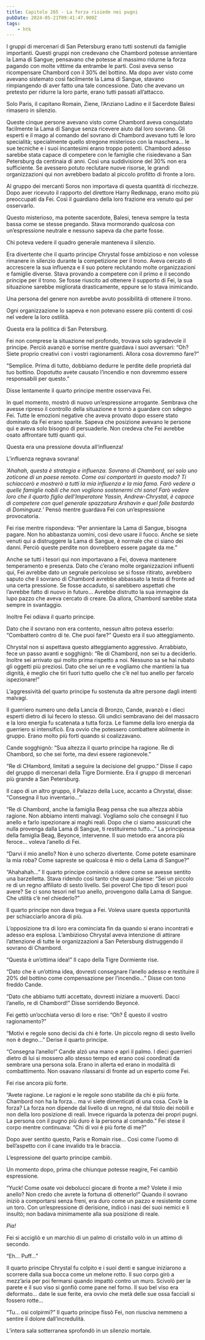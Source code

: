 ```yaml
---
title: Capitolo 265 - La forza risiede nei pugni
pubDate: 2024-05-21T09:41:47.900Z
tags:
    - htk
---
```


I gruppi di mercenari di San Petersburg erano tutti sostenuti da famiglie importanti. Questi gruppi non credevano che Chambord potesse annientare la Lama di Sangue; pensavano che potesse al massimo ridurne la forza pagando con molte vittime da entrambe le parti. Così aveva senso ricompensare Chambord con il 30% del bottino.
Ma dopo aver visto come avevano sistemato così facilmente la Lama di Sangue, stavano rimpiangendo di aver fatto una tale concessione. Dato che avevano un pretesto per ridurre la loro parte, erano tutti passati all’attacco.

Solo Paris, il capitano Romain, Ziene, l’Anziano Ladino e il Sacerdote Balesi rimasero in silenzio.

Queste cinque persone avevano visto come Chambord aveva conquistato facilmente la Lama di Sangue senza ricevere aiuto dal loro sovrano. Gli esperti e il mago al comando del sovrano di Chambord avevano tutti le loro specialità; specialmente quello stregone misterioso con la maschera… le sue tecniche e i suoi incantesimi erano troppo potenti. Chambord adesso sarebbe stata capace di competere con le famiglie che risiedevano a San Petersburg da centinaia di anni.
Così una suddivisione del 30% non era sufficiente. Se avessero potuto reclutare nuove risorse, le grandi organizzazioni qui non avrebbero badato al piccolo profitto di fronte a loro.

Al gruppo dei mercanti Soros non importava di questa quantità di ricchezze. Dopo aver ricevuto il rapporto del direttore Harry Redknapp, erano molto più preoccupati da Fei. Così il guardiano della loro frazione era venuto qui per osservarlo.

Questo misterioso, ma potente sacerdote, Balesi, teneva sempre la testa bassa come se stesse pregando. Stava mormorando qualcosa con un’espressione neutrale e nessuno sapeva da che parte fosse.

Chi poteva vedere il quadro generale manteneva il silenzio.

Era divertente che il quarto principe Chrystal fosse ambizioso e non volesse rimanere in silenzio durante la competizione per il trono. Aveva cercato di accrescere la sua influenza e il suo potere reclutando molte organizzazioni e famiglie diverse. Stava provando a competere con il primo e il secondo principe per il trono. Se fosse riuscito ad ottenere il supporto di Fei, la sua situazione sarebbe migliorata drasticamente, eppure se lo stava inimicando.

Una persona del genere non avrebbe avuto possibilità di ottenere il trono.

Ogni organizzazione lo sapeva e non potevano essere più contenti di così nel vedere la loro ostilità.

Questa era la politica di San Petersburg.

Fei non comprese la situazione nel profondo, trovava solo sgradevole il principe. Perciò avanzò e sorrise mentre guardava i suoi avversari: “Oh? Siete proprio creativi con i vostri ragionamenti. Allora cosa dovremmo fare?”

“Semplice. Prima di tutto, dobbiamo dedurre le perdite delle proprietà dal tuo bottino. Dopotutto avete causato l’incendio e non dovremmo essere responsabili per questo.”

Disse lentamente il quarto principe mentre osservava Fei.

In quel momento, mostrò di nuovo un’espressione arrogante. Sembrava che avesse ripreso il controllo della situazione e tornò a guardare con sdegno Fei. Tutte le emozioni negative che aveva provato dopo essere stato dominato da Fei erano sparite. Sapeva che posizione avevano le persone qui e aveva solo bisogno di persuaderle. Non credeva che Fei avrebbe osato affrontare tutti quanti qui.

Questa era una pressione dovuta all’influenza!

L’influenza regnava sovrana!

<em>’Ahahah, questa è strategia e influenza. Sovrano di Chambord, sei solo uno zoticone di un paese remoto. Come osi comportarti in questo modo? Ti schiaccerò e mostrerò a tutti la mia influenza e la mia fama. Farò vedere a quelle famiglie nobili che non vogliono sostenermi chi sono! Farò vedere loro che il quarto figlio dell’Imperatore Yassin, Andrew-Chrystal, è capace di competere con quel generale spazzatura Arshavin e quel folle bastardo di Dominguez.’</em> Pensò mentre guardava Fei con un’espressione provocatoria.

Fei rise mentre rispondeva: “Per annientare la Lama di Sangue, bisogna pagare. Non ho abbastanza uomini, così devo usare il fuoco. Anche se siete venuti qui a distruggere la Lama di Sangue, è normale che ci siano dei danni. Perciò queste perdite non dovrebbero essere pagate da me.”

Anche se tutti i tesori qui non importavano a Fei, doveva mantenere temperamento e presenza. Dato che c’erano molte organizzazioni influenti qui, Fei avrebbe dato un segnale pericoloso se si fosse ritirato, avrebbero saputo che il sovrano di Chambord avrebbe abbassato la testa di fronte ad una certa pressione. Se fosse accaduto, si sarebbero aspettati che l’avrebbe fatto di nuovo in futuro… Avrebbe distrutto la sua immagine da lupo pazzo che aveva cercato di creare. Da allora, Chambord sarebbe stata sempre in svantaggio.

Inoltre Fei odiava il quarto principe.

Dato che il sovrano non era contento, nessun altro poteva esserlo: “Combatterò contro di te. Che puoi fare?” Questo era il suo atteggiamento.

Chrystal non si aspettava questo atteggiamento aggressivo. Arrabbiato, fece un passo avanti e sogghignò: “Re di Chambord, non sei tu a deciderlo. Inoltre sei arrivato qui molto prima rispetto a noi. Nessuno sa se hai rubato gli oggetti più preziosi. Dato che sei un re e vogliamo che mantieni la tua dignità, è meglio che tiri fuori tutto quello che c’è nel tuo anello per farcelo ispezionare!”

L’aggressività del quarto principe fu sostenuta da altre persone dagli intenti malvagi.

Il guerriero numero uno della Lancia di Bronzo, Cande, avanzò e i dieci esperti dietro di lui fecero lo stesso. Gli undici sembravano dei del massacro e la loro energia fu scatenata a tutta forza. Le fiamme della loro energia da guerriero si intensificò. Era ovvio che potessero combattere abilmente in gruppo. Erano molto più forti quando si coalizzavano.

Cande sogghignò: “Sua altezza il quarto principe ha ragione. Re di Chambord, so che sei forte, ma devi essere ragionevole.”

“Re di CHambord, limitati a seguire la decisione del gruppo.” Disse il capo del gruppo di mercenari della Tigre Dormiente. Era il gruppo di mercenari più grande a San Petersburg.

Il capo di un altro gruppo, il Palazzo della Luce, accanto a Chrystal, disse: “Consegna il tuo inventario…”

“Re di Chambord, anche la famiglia Beag pensa che sua altezza abbia ragione. Non abbiamo intenti malvagi. Vogliamo solo che consegni il tuo anello e farlo ispezionare ai maghi reali. Dopo che ci siamo assicurati che nulla provenga dalla Lama di Sangue, ti restituiremo tutto…” La principessa della famiglia Beag, Beyonce, intervenne. Il suo metodo era ancora più feroce… voleva l’anello di Fei.

“Darvi il mio anello? Non è uno scherzo divertente. Come potete esaminare la mia roba? Come sapreste se qualcosa è mio o della Lama di Sangue?”

“Ahahahah…” Il quarto principe cominciò a ridere come se avesse sentito una barzelletta. Stava ridendo così tanto che quasi pianse: “Sei un piccolo re di un regno affiliato di sesto livello. Sei povero! Che tipo di tesori puoi avere? Se ci sono tesori nel tuo anello, provengono dalla Lama di Sangue. Che utilità c’è nel chiederlo?”

Il quarto principe non dava tregua a Fei. Voleva usare questa opportunità per schiacciarlo ancora di più.

L’opposizione tra di loro era cominciata fin da quando si erano incontrati e adesso era esplosa. L’ambizioso Chrystal aveva intenzione di attirare l’attenzione di tutte le organizzazioni a San Petersburg distruggendo il sovrano di Chambord.

“Questa è un’ottima idea!” Il capo della Tigre Dormiente rise.

“Dato che è un’ottima idea, dovresti consegnare l’anello adesso e restituire il 20% del bottino come compensazione per l’incendio…” Disse con tono freddo Cande.

“Dato che abbiamo tutti accettato, dovresti iniziare a muoverti. Dacci l’anello, re di Chambord!” Disse sorridendo Beyoncé.

Fei gettò un’occhiata verso di loro e rise: “Oh? È questo il vostro ragionamento?”

“Motivi e regole sono decisi da chi è forte. Un piccolo regno di sesto livello non è degno…” Derise il quarto principe.

“Consegna l’anello!” Cande alzò una mano e aprì il palmo. I dieci guerrieri dietro di lui si mossero allo stesso tempo ed erano così coordinati da sembrare una persona sola. Erano in allerta ed erano in modalità di combattimento. Non osavano rilassarsi di fronte ad un esperto come Fei.

Fei rise ancora più forte.

“Avete ragione. Le ragioni e le regole sono stabilite da chi è più forte. Chambord non ha la forza… ma vi siete dimenticati di una cosa. Cos’è la forza? La forza non dipende dal livello di un regno, né dal titolo dei nobili e non della loro posizione di reali. Invece riguarda la potenza dei propri pugni. La persona con il pugno più duro è la persona al comando.” Fei stese il corpo mentre continuava: “Chi di voi è più forte di me?”

Dopo aver sentito questo, Paris e Romain rise… Così come l’uomo di bell’aspetto con il cane invalido tra le braccia.

L’espressione del quarto principe cambiò.

Un momento dopo, prima che chiunque potesse reagire, Fei cambiò espressione.

“Yuck! Come osate voi debolucci giocare di fronte a me? Volete il mio anello? Non credo che avrete la fortuna di ottenerlo!” Quando il sovrano iniziò a comportarsi senza freni, era duro come un pazzo e resistente come un toro. Con un’espressione di derisione, indicò i nasi dei suoi nemici e li insultò; non badava minimamente alla sua posizione di reale.

<em>Pia!</em>

Fei si accigliò e un marchio di un palmo di cristallo volò in un attimo di secondo.

“Eh… Puff…”

Il quarto principe Chrystal fu colpito e i suoi denti e sangue iniziarono a scorrere dalla sua bocca come un melone rotto. Il suo corpo girò a mezz’aria per poi fermarsi quando impattò contro un muro. Scivolò per la parete e il suo viso si gonfiò come pane nel forno. Il suo bel viso era deformato… date le sue ferite, era ovvio che metà delle sue ossa facciali si fossero rotte…

“Tu… osi colpirmi?” Il quarto principe fissò Fei, non riusciva nemmeno a sentire il dolore dall’incredulità.

L’intera sala sotterranea sprofondò in un silenzio mortale.



